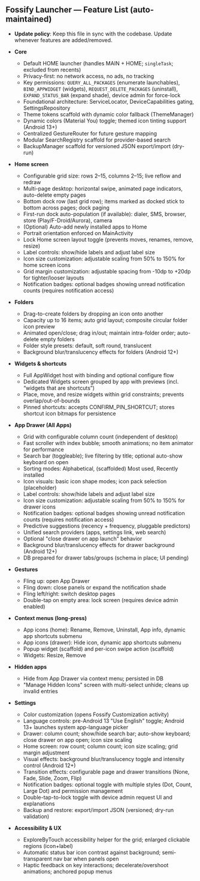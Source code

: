 ## Fossify Launcher — Feature List (auto-maintained)

- **Update policy**: Keep this file in sync with the codebase. Update whenever features are added/removed.

- **Core**
  - Default HOME launcher (handles MAIN + HOME; `singleTask`; excluded from recents)
  - Privacy-first: no network access, no ads, no tracking
  - Key permissions: `QUERY_ALL_PACKAGES` (enumerate launchables), `BIND_APPWIDGET` (widgets), `REQUEST_DELETE_PACKAGES` (uninstall), `EXPAND_STATUS_BAR` (expand shade), device admin for force-lock
  - Foundational architecture: ServiceLocator, DeviceCapabilities gating, SettingsRepository
  - Theme tokens scaffold with dynamic color fallback (ThemeManager)
  - Dynamic colors (Material You) toggle; themed icon tinting support (Android 13+)
  - Centralized GestureRouter for future gesture mapping
  - Modular SearchRegistry scaffold for provider-based search
  - BackupManager scaffold for versioned JSON export/import (dry-run)

- **Home screen**
  - Configurable grid size: rows 2–15, columns 2–15; live reflow and redraw
  - Multi-page desktop: horizontal swipe, animated page indicators, auto-delete empty pages
  - Bottom dock row (last grid row); items marked as docked stick to bottom across pages; dock paging
  - First-run dock auto-population (if available): dialer, SMS, browser, store (Play/F-Droid/Aurora), camera
  - (Optional) Auto-add newly installed apps to Home
  - Portrait orientation enforced on MainActivity
  - Lock Home screen layout toggle (prevents moves, renames, remove, resize)
  - Label controls: show/hide labels and adjust label size
  - Icon size customization: adjustable scaling from 50% to 150% for home screen icons
  - Grid margin customization: adjustable spacing from -10dp to +20dp for tighter/looser layouts
  - Notification badges: optional badges showing unread notification counts (requires notification access)

- **Folders**
  - Drag-to-create folders by dropping an icon onto another
  - Capacity up to 16 items; auto grid layout; composite circular folder icon preview
  - Animated open/close; drag in/out; maintain intra-folder order; auto-delete empty folders
  - Folder style presets: default, soft round, translucent
  - Background blur/translucency effects for folders (Android 12+)

- **Widgets & shortcuts**
  - Full AppWidget host with binding and optional configure flow
  - Dedicated Widgets screen grouped by app with previews (incl. “widgets that are shortcuts”)
  - Place, move, and resize widgets within grid constraints; prevents overlap/out-of-bounds
  - Pinned shortcuts: accepts CONFIRM_PIN_SHORTCUT; stores shortcut icon bitmaps for persistence

- **App Drawer (All Apps)**
  - Grid with configurable column count (independent of desktop)
  - Fast scroller with index bubble; smooth animations; no item animator for performance
  - Search bar (toggleable); live filtering by title; optional auto-show keyboard on open
  - Sorting modes: Alphabetical, (scaffolded) Most used, Recently installed
  - Icon visuals: basic icon shape modes; icon pack selection (placeholder)
  - Label controls: show/hide labels and adjust label size
  - Icon size customization: adjustable scaling from 50% to 150% for drawer icons
  - Notification badges: optional badges showing unread notification counts (requires notification access)
  - Predictive suggestions (recency + frequency, pluggable predictors)
  - Unified search providers (apps, settings link, web search)
  - Optional "close drawer on app launch" behavior
  - Background blur/translucency effects for drawer background (Android 12+)
  - DB prepared for drawer tabs/groups (schema in place; UI pending)

- **Gestures**
  - Fling up: open App Drawer
  - Fling down: close panels or expand the notification shade
  - Fling left/right: switch desktop pages
  - Double-tap on empty area: lock screen (requires device admin enabled)

- **Context menus (long-press)**
  - App icons (home): Rename, Remove, Uninstall, App info, dynamic app shortcuts submenu
  - App icons (drawer): Hide icon, dynamic app shortcuts submenu
  - Popup widget (scaffold) and per-icon swipe action (scaffold)
  - Widgets: Resize, Remove

- **Hidden apps**
  - Hide from App Drawer via context menu; persisted in DB
  - "Manage Hidden Icons" screen with multi-select unhide; cleans up invalid entries

- **Settings**
  - Color customization (opens Fossify Customization activity)
  - Language controls: pre-Android 13 "Use English" toggle; Android 13+ launches system app-language picker
  - Drawer: column count; show/hide search bar; auto-show keyboard; close drawer on app open; icon size scaling
  - Home screen: row count; column count; icon size scaling; grid margin adjustment
  - Visual effects: background blur/translucency toggle and intensity control (Android 12+)
  - Transition effects: configurable page and drawer transitions (None, Fade, Slide, Zoom, Flip)
  - Notification badges: optional toggle with multiple styles (Dot, Count, Large Dot) and permission management
  - Double-tap-to-lock toggle with device admin request UI and explanations
  - Backup and restore: export/import JSON (versioned; dry-run validation)

- **Accessibility & UX**
  - ExploreByTouch accessibility helper for the grid; enlarged clickable regions (icon+label)
  - Automatic status bar icon contrast against background; semi-transparent nav bar when panels open
  - Haptic feedback on key interactions; decelerate/overshoot animations; anchored popup menus


